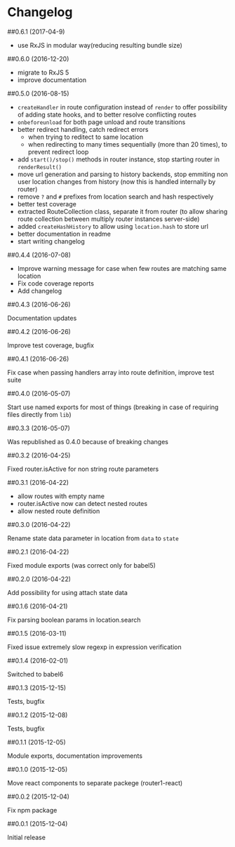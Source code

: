 # Changelog

##0.6.1  (2017-04-9)

- use RxJS in modular way(reducing resulting bundle size)

##0.6.0  (2016-12-20)

- migrate to RxJS 5
- improve documentation

##0.5.0  (2016-08-15)

- `createHandler` in route configuration instead of `render` to offer possibility of adding state hooks, and to better resolve conflicting routes
- `onbeforeunload` for both page unload and route transitions
- better redirect handling, catch redirect errors
  - when trying to reditect to same location
  - when redirecting to many times sequentially (more than 20 times), to prevent redirect loop 
- add `start()/stop()` methods in router instance, stop starting router in `renderResult()`
- move url generation and parsing to history backends, stop emmiting non user location changes from history (now this is handled internally by router)
- remove `?` and `#` prefixes from location search and hash respectively
- better test coverage
- extracted RouteCollection class, separate it from router (to allow sharing route collection between multiply router instances server-side)
- added `createHashHistory` to allow using `location.hash` to store url
- better documentation in readme
- start writing changelog

##0.4.4  (2016-07-08)

- Improve warning message for case when few routes are matching same location
- Fix code coverage reports
- Add changelog

##0.4.3  (2016-06-26)

Documentation updates

##0.4.2  (2016-06-26)

Improve test coverage, bugfix

##0.4.1  (2016-06-26)

Fix case when passing handlers array into route definition, improve test suite

##0.4.0  (2016-05-07)

Start use named exports for most of things (breaking in case of requiring files directly from `lib`)

##0.3.3  (2016-05-07)

Was republished as 0.4.0 because of breaking changes 

##0.3.2  (2016-04-25)

Fixed router.isActive for non string route parameters 

##0.3.1  (2016-04-22)

 - allow routes with empty name
 - router.isActive now can detect nested routes
 - allow nested route definition

##0.3.0  (2016-04-22)

Rename state data parameter in location from `data` to `state` 

##0.2.1  (2016-04-22)

Fixed module exports (was correct only for babel5)

##0.2.0  (2016-04-22)

Add possibility for using attach state data 

##0.1.6  (2016-04-21)

Fix parsing boolean params in location.search

##0.1.5  (2016-03-11)

Fixed issue extremely slow regexp in expression verification

##0.1.4  (2016-02-01)

Switched to babel6

##0.1.3  (2015-12-15)

Tests, bugfix 

##0.1.2  (2015-12-08)

Tests, bugfix

##0.1.1  (2015-12-05)

Module exports, documentation improvements

##0.1.0  (2015-12-05)

Move react components to separate packege (router1-react)

##0.0.2  (2015-12-04)

Fix npm package 

##0.0.1  (2015-12-04)

Initial release
